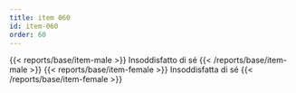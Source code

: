 ```yaml
---
title: item 060
id: item-060
order: 60
---
```

{{< reports/base/item-male >}}
  Insoddisfatto di sé
{{< /reports/base/item-male >}}
{{< reports/base/item-female >}}
  Insoddisfatta di sé
{{< /reports/base/item-female >}}